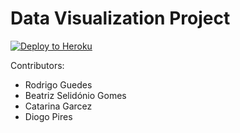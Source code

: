 # Data Visualization Project
 
[![Deploy to Heroku](https://www.herokucdn.com/deploy/button.png)](https://heroku.com/deploy)

Contributors:

- Rodrigo Guedes
- Beatriz Selidónio Gomes
- Catarina Garcez
- Diogo Pires
